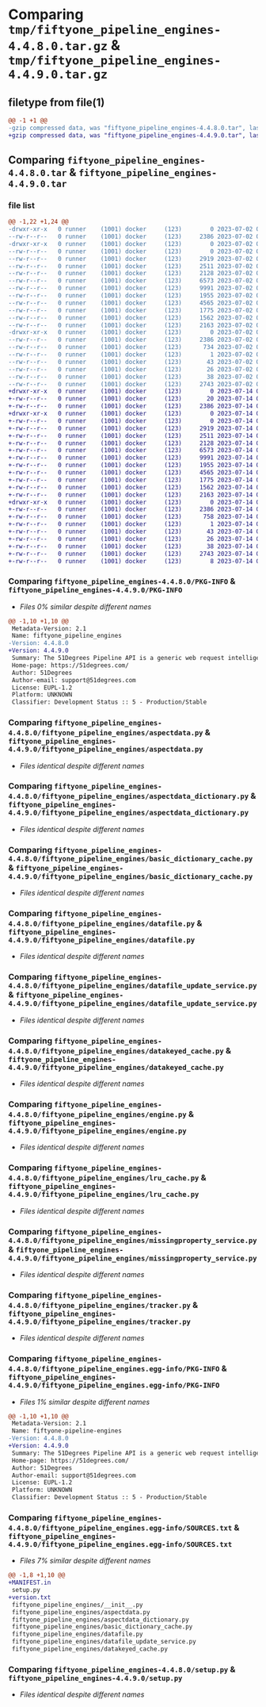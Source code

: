 # Comparing `tmp/fiftyone_pipeline_engines-4.4.8.0.tar.gz` & `tmp/fiftyone_pipeline_engines-4.4.9.0.tar.gz`

## filetype from file(1)

```diff
@@ -1 +1 @@
-gzip compressed data, was "fiftyone_pipeline_engines-4.4.8.0.tar", last modified: Sun Jul  2 01:56:21 2023, max compression
+gzip compressed data, was "fiftyone_pipeline_engines-4.4.9.0.tar", last modified: Fri Jul 14 01:53:28 2023, max compression
```

## Comparing `fiftyone_pipeline_engines-4.4.8.0.tar` & `fiftyone_pipeline_engines-4.4.9.0.tar`

### file list

```diff
@@ -1,22 +1,24 @@
-drwxr-xr-x   0 runner    (1001) docker     (123)        0 2023-07-02 01:56:21.574805 fiftyone_pipeline_engines-4.4.8.0/
--rw-r--r--   0 runner    (1001) docker     (123)     2386 2023-07-02 01:56:21.574805 fiftyone_pipeline_engines-4.4.8.0/PKG-INFO
-drwxr-xr-x   0 runner    (1001) docker     (123)        0 2023-07-02 01:56:21.574805 fiftyone_pipeline_engines-4.4.8.0/fiftyone_pipeline_engines/
--rw-r--r--   0 runner    (1001) docker     (123)        0 2023-07-02 01:56:16.000000 fiftyone_pipeline_engines-4.4.8.0/fiftyone_pipeline_engines/__init__.py
--rw-r--r--   0 runner    (1001) docker     (123)     2919 2023-07-02 01:56:16.000000 fiftyone_pipeline_engines-4.4.8.0/fiftyone_pipeline_engines/aspectdata.py
--rw-r--r--   0 runner    (1001) docker     (123)     2511 2023-07-02 01:56:16.000000 fiftyone_pipeline_engines-4.4.8.0/fiftyone_pipeline_engines/aspectdata_dictionary.py
--rw-r--r--   0 runner    (1001) docker     (123)     2128 2023-07-02 01:56:16.000000 fiftyone_pipeline_engines-4.4.8.0/fiftyone_pipeline_engines/basic_dictionary_cache.py
--rw-r--r--   0 runner    (1001) docker     (123)     6573 2023-07-02 01:56:16.000000 fiftyone_pipeline_engines-4.4.8.0/fiftyone_pipeline_engines/datafile.py
--rw-r--r--   0 runner    (1001) docker     (123)     9991 2023-07-02 01:56:16.000000 fiftyone_pipeline_engines-4.4.8.0/fiftyone_pipeline_engines/datafile_update_service.py
--rw-r--r--   0 runner    (1001) docker     (123)     1955 2023-07-02 01:56:16.000000 fiftyone_pipeline_engines-4.4.8.0/fiftyone_pipeline_engines/datakeyed_cache.py
--rw-r--r--   0 runner    (1001) docker     (123)     4565 2023-07-02 01:56:16.000000 fiftyone_pipeline_engines-4.4.8.0/fiftyone_pipeline_engines/engine.py
--rw-r--r--   0 runner    (1001) docker     (123)     1775 2023-07-02 01:56:16.000000 fiftyone_pipeline_engines-4.4.8.0/fiftyone_pipeline_engines/lru_cache.py
--rw-r--r--   0 runner    (1001) docker     (123)     1562 2023-07-02 01:56:16.000000 fiftyone_pipeline_engines-4.4.8.0/fiftyone_pipeline_engines/missingproperty_service.py
--rw-r--r--   0 runner    (1001) docker     (123)     2163 2023-07-02 01:56:16.000000 fiftyone_pipeline_engines-4.4.8.0/fiftyone_pipeline_engines/tracker.py
-drwxr-xr-x   0 runner    (1001) docker     (123)        0 2023-07-02 01:56:21.574805 fiftyone_pipeline_engines-4.4.8.0/fiftyone_pipeline_engines.egg-info/
--rw-r--r--   0 runner    (1001) docker     (123)     2386 2023-07-02 01:56:21.000000 fiftyone_pipeline_engines-4.4.8.0/fiftyone_pipeline_engines.egg-info/PKG-INFO
--rw-r--r--   0 runner    (1001) docker     (123)      734 2023-07-02 01:56:21.000000 fiftyone_pipeline_engines-4.4.8.0/fiftyone_pipeline_engines.egg-info/SOURCES.txt
--rw-r--r--   0 runner    (1001) docker     (123)        1 2023-07-02 01:56:21.000000 fiftyone_pipeline_engines-4.4.8.0/fiftyone_pipeline_engines.egg-info/dependency_links.txt
--rw-r--r--   0 runner    (1001) docker     (123)       43 2023-07-02 01:56:21.000000 fiftyone_pipeline_engines-4.4.8.0/fiftyone_pipeline_engines.egg-info/requires.txt
--rw-r--r--   0 runner    (1001) docker     (123)       26 2023-07-02 01:56:21.000000 fiftyone_pipeline_engines-4.4.8.0/fiftyone_pipeline_engines.egg-info/top_level.txt
--rw-r--r--   0 runner    (1001) docker     (123)       38 2023-07-02 01:56:21.574805 fiftyone_pipeline_engines-4.4.8.0/setup.cfg
--rw-r--r--   0 runner    (1001) docker     (123)     2743 2023-07-02 01:56:16.000000 fiftyone_pipeline_engines-4.4.8.0/setup.py
+drwxr-xr-x   0 runner    (1001) docker     (123)        0 2023-07-14 01:53:28.006664 fiftyone_pipeline_engines-4.4.9.0/
+-rw-r--r--   0 runner    (1001) docker     (123)       20 2023-07-14 01:53:20.000000 fiftyone_pipeline_engines-4.4.9.0/MANIFEST.in
+-rw-r--r--   0 runner    (1001) docker     (123)     2386 2023-07-14 01:53:28.006664 fiftyone_pipeline_engines-4.4.9.0/PKG-INFO
+drwxr-xr-x   0 runner    (1001) docker     (123)        0 2023-07-14 01:53:28.006664 fiftyone_pipeline_engines-4.4.9.0/fiftyone_pipeline_engines/
+-rw-r--r--   0 runner    (1001) docker     (123)        0 2023-07-14 01:53:20.000000 fiftyone_pipeline_engines-4.4.9.0/fiftyone_pipeline_engines/__init__.py
+-rw-r--r--   0 runner    (1001) docker     (123)     2919 2023-07-14 01:53:20.000000 fiftyone_pipeline_engines-4.4.9.0/fiftyone_pipeline_engines/aspectdata.py
+-rw-r--r--   0 runner    (1001) docker     (123)     2511 2023-07-14 01:53:20.000000 fiftyone_pipeline_engines-4.4.9.0/fiftyone_pipeline_engines/aspectdata_dictionary.py
+-rw-r--r--   0 runner    (1001) docker     (123)     2128 2023-07-14 01:53:20.000000 fiftyone_pipeline_engines-4.4.9.0/fiftyone_pipeline_engines/basic_dictionary_cache.py
+-rw-r--r--   0 runner    (1001) docker     (123)     6573 2023-07-14 01:53:20.000000 fiftyone_pipeline_engines-4.4.9.0/fiftyone_pipeline_engines/datafile.py
+-rw-r--r--   0 runner    (1001) docker     (123)     9991 2023-07-14 01:53:20.000000 fiftyone_pipeline_engines-4.4.9.0/fiftyone_pipeline_engines/datafile_update_service.py
+-rw-r--r--   0 runner    (1001) docker     (123)     1955 2023-07-14 01:53:20.000000 fiftyone_pipeline_engines-4.4.9.0/fiftyone_pipeline_engines/datakeyed_cache.py
+-rw-r--r--   0 runner    (1001) docker     (123)     4565 2023-07-14 01:53:20.000000 fiftyone_pipeline_engines-4.4.9.0/fiftyone_pipeline_engines/engine.py
+-rw-r--r--   0 runner    (1001) docker     (123)     1775 2023-07-14 01:53:20.000000 fiftyone_pipeline_engines-4.4.9.0/fiftyone_pipeline_engines/lru_cache.py
+-rw-r--r--   0 runner    (1001) docker     (123)     1562 2023-07-14 01:53:20.000000 fiftyone_pipeline_engines-4.4.9.0/fiftyone_pipeline_engines/missingproperty_service.py
+-rw-r--r--   0 runner    (1001) docker     (123)     2163 2023-07-14 01:53:20.000000 fiftyone_pipeline_engines-4.4.9.0/fiftyone_pipeline_engines/tracker.py
+drwxr-xr-x   0 runner    (1001) docker     (123)        0 2023-07-14 01:53:28.006664 fiftyone_pipeline_engines-4.4.9.0/fiftyone_pipeline_engines.egg-info/
+-rw-r--r--   0 runner    (1001) docker     (123)     2386 2023-07-14 01:53:27.000000 fiftyone_pipeline_engines-4.4.9.0/fiftyone_pipeline_engines.egg-info/PKG-INFO
+-rw-r--r--   0 runner    (1001) docker     (123)      758 2023-07-14 01:53:28.000000 fiftyone_pipeline_engines-4.4.9.0/fiftyone_pipeline_engines.egg-info/SOURCES.txt
+-rw-r--r--   0 runner    (1001) docker     (123)        1 2023-07-14 01:53:27.000000 fiftyone_pipeline_engines-4.4.9.0/fiftyone_pipeline_engines.egg-info/dependency_links.txt
+-rw-r--r--   0 runner    (1001) docker     (123)       43 2023-07-14 01:53:27.000000 fiftyone_pipeline_engines-4.4.9.0/fiftyone_pipeline_engines.egg-info/requires.txt
+-rw-r--r--   0 runner    (1001) docker     (123)       26 2023-07-14 01:53:27.000000 fiftyone_pipeline_engines-4.4.9.0/fiftyone_pipeline_engines.egg-info/top_level.txt
+-rw-r--r--   0 runner    (1001) docker     (123)       38 2023-07-14 01:53:28.006664 fiftyone_pipeline_engines-4.4.9.0/setup.cfg
+-rw-r--r--   0 runner    (1001) docker     (123)     2743 2023-07-14 01:53:20.000000 fiftyone_pipeline_engines-4.4.9.0/setup.py
+-rw-r--r--   0 runner    (1001) docker     (123)        8 2023-07-14 01:53:27.000000 fiftyone_pipeline_engines-4.4.9.0/version.txt
```

### Comparing `fiftyone_pipeline_engines-4.4.8.0/PKG-INFO` & `fiftyone_pipeline_engines-4.4.9.0/PKG-INFO`

 * *Files 0% similar despite different names*

```diff
@@ -1,10 +1,10 @@
 Metadata-Version: 2.1
 Name: fiftyone_pipeline_engines
-Version: 4.4.8.0
+Version: 4.4.9.0
 Summary: The 51Degrees Pipeline API is a generic web request intelligence and data processing solution with the ability to add a range of 51Degrees and/or custom plug ins (Engines). This package extends the flow element class created by the fiftyone-pipeline-core package into a specialized type of flow element called an engine.
 Home-page: https://51degrees.com/
 Author: 51Degrees
 Author-email: support@51degrees.com
 License: EUPL-1.2
 Platform: UNKNOWN
 Classifier: Development Status :: 5 - Production/Stable
```

### Comparing `fiftyone_pipeline_engines-4.4.8.0/fiftyone_pipeline_engines/aspectdata.py` & `fiftyone_pipeline_engines-4.4.9.0/fiftyone_pipeline_engines/aspectdata.py`

 * *Files identical despite different names*

### Comparing `fiftyone_pipeline_engines-4.4.8.0/fiftyone_pipeline_engines/aspectdata_dictionary.py` & `fiftyone_pipeline_engines-4.4.9.0/fiftyone_pipeline_engines/aspectdata_dictionary.py`

 * *Files identical despite different names*

### Comparing `fiftyone_pipeline_engines-4.4.8.0/fiftyone_pipeline_engines/basic_dictionary_cache.py` & `fiftyone_pipeline_engines-4.4.9.0/fiftyone_pipeline_engines/basic_dictionary_cache.py`

 * *Files identical despite different names*

### Comparing `fiftyone_pipeline_engines-4.4.8.0/fiftyone_pipeline_engines/datafile.py` & `fiftyone_pipeline_engines-4.4.9.0/fiftyone_pipeline_engines/datafile.py`

 * *Files identical despite different names*

### Comparing `fiftyone_pipeline_engines-4.4.8.0/fiftyone_pipeline_engines/datafile_update_service.py` & `fiftyone_pipeline_engines-4.4.9.0/fiftyone_pipeline_engines/datafile_update_service.py`

 * *Files identical despite different names*

### Comparing `fiftyone_pipeline_engines-4.4.8.0/fiftyone_pipeline_engines/datakeyed_cache.py` & `fiftyone_pipeline_engines-4.4.9.0/fiftyone_pipeline_engines/datakeyed_cache.py`

 * *Files identical despite different names*

### Comparing `fiftyone_pipeline_engines-4.4.8.0/fiftyone_pipeline_engines/engine.py` & `fiftyone_pipeline_engines-4.4.9.0/fiftyone_pipeline_engines/engine.py`

 * *Files identical despite different names*

### Comparing `fiftyone_pipeline_engines-4.4.8.0/fiftyone_pipeline_engines/lru_cache.py` & `fiftyone_pipeline_engines-4.4.9.0/fiftyone_pipeline_engines/lru_cache.py`

 * *Files identical despite different names*

### Comparing `fiftyone_pipeline_engines-4.4.8.0/fiftyone_pipeline_engines/missingproperty_service.py` & `fiftyone_pipeline_engines-4.4.9.0/fiftyone_pipeline_engines/missingproperty_service.py`

 * *Files identical despite different names*

### Comparing `fiftyone_pipeline_engines-4.4.8.0/fiftyone_pipeline_engines/tracker.py` & `fiftyone_pipeline_engines-4.4.9.0/fiftyone_pipeline_engines/tracker.py`

 * *Files identical despite different names*

### Comparing `fiftyone_pipeline_engines-4.4.8.0/fiftyone_pipeline_engines.egg-info/PKG-INFO` & `fiftyone_pipeline_engines-4.4.9.0/fiftyone_pipeline_engines.egg-info/PKG-INFO`

 * *Files 1% similar despite different names*

```diff
@@ -1,10 +1,10 @@
 Metadata-Version: 2.1
 Name: fiftyone-pipeline-engines
-Version: 4.4.8.0
+Version: 4.4.9.0
 Summary: The 51Degrees Pipeline API is a generic web request intelligence and data processing solution with the ability to add a range of 51Degrees and/or custom plug ins (Engines). This package extends the flow element class created by the fiftyone-pipeline-core package into a specialized type of flow element called an engine.
 Home-page: https://51degrees.com/
 Author: 51Degrees
 Author-email: support@51degrees.com
 License: EUPL-1.2
 Platform: UNKNOWN
 Classifier: Development Status :: 5 - Production/Stable
```

### Comparing `fiftyone_pipeline_engines-4.4.8.0/fiftyone_pipeline_engines.egg-info/SOURCES.txt` & `fiftyone_pipeline_engines-4.4.9.0/fiftyone_pipeline_engines.egg-info/SOURCES.txt`

 * *Files 7% similar despite different names*

```diff
@@ -1,8 +1,10 @@
+MANIFEST.in
 setup.py
+version.txt
 fiftyone_pipeline_engines/__init__.py
 fiftyone_pipeline_engines/aspectdata.py
 fiftyone_pipeline_engines/aspectdata_dictionary.py
 fiftyone_pipeline_engines/basic_dictionary_cache.py
 fiftyone_pipeline_engines/datafile.py
 fiftyone_pipeline_engines/datafile_update_service.py
 fiftyone_pipeline_engines/datakeyed_cache.py
```

### Comparing `fiftyone_pipeline_engines-4.4.8.0/setup.py` & `fiftyone_pipeline_engines-4.4.9.0/setup.py`

 * *Files identical despite different names*

